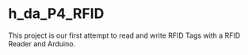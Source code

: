 # h_da_P4_RFID
This project is our first attempt to read and write RFID Tags with a RFID Reader and Arduino.
